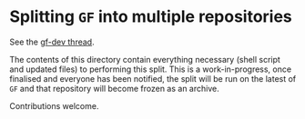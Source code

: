 # Splitting `GF` into multiple repositories

See the [gf-dev thread](https://groups.google.com/d/topic/gf-dev/fedRMIi44pE/discussion).

The contents of this directory contain everything necessary (shell script and updated files) to performing this split.
This is a work-in-progress, once finalised and everyone has been notified, the split will be run on the latest of `GF` and that repository will become frozen as an archive.

Contributions welcome.

